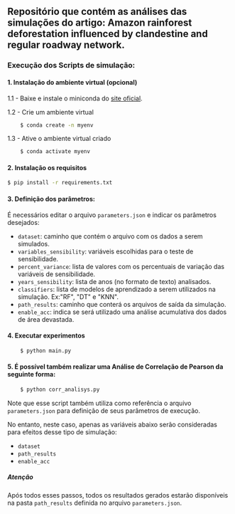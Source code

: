 
## Repositório que contém as análises das simulações do artigo: Amazon rainforest deforestation influenced by clandestine and regular roadway network. 

### Execução dos Scripts de simulação:
#### 1. Instalação do ambiente virtual (opcional)

1.1 - Baixe e instale o miniconda do [site oficial](https://docs.conda.io/en/latest/miniconda.html).
    
1.2 - Crie um ambiente virtual
```bash
    $ conda create -n myenv
```

1.3 - Ative o ambiente virtual criado
```bash
    $ conda activate myenv
```
        
#### 2. Instalação os requisitos
```bash
$ pip install -r requirements.txt
```

#### 3. Definição dos parâmetros:
É necessários editar o arquivo `parameters.json` e indicar os parâmetros desejados:
- `dataset`: caminho que contém o arquivo com os dados a serem simulados.
- `variables_sensibility`: variáveis escolhidas para o teste de sensibilidade.
- `percent_variance`: lista de valores com os percentuais de variação das variáveis de sensibilidade.
- `years_sensibility`: lista de anos (no formato de texto) analisados.
- `classifiers`: lista de modelos de aprendizado a serem utilizados na simulação. Ex:"RF", "DT" e "KNN".
- `path_results`: caminho que conterá os arquivos de saída da simulação.
- `enable_acc`: indica se será utilizado uma análise acumulativa dos dados de área devastada.

#### 4. Executar experimentos
```bash
    $ python main.py
```

#### 5. É possível também realizar uma Análise de Correlação de Pearson da seguinte forma:
```bash
    $ python corr_analisys.py
```
Note que esse script também utiliza como referência o arquivo `parameters.json` para definição de seus parâmetros de execução.

No entanto, neste caso, apenas as variáveis abaixo serão consideradas para efeitos desse tipo de simulação:
- `dataset`
- `path_results`
- `enable_acc`
    
##### Atenção
Após todos esses passos, todos os resultados gerados estarão disponíveis na pasta `path_results` definida no arquivo `parameters.json`.